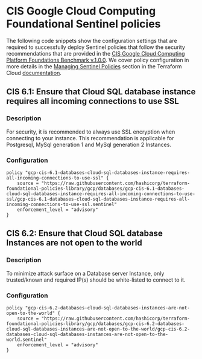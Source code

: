 #  CIS Google Cloud Computing Foundational Sentinel policies

The following code snippets show the configuration settings that are required to successfully deploy Sentinel policies that follow the security recommendations that are provided in the [CIS Google Cloud Computing Platform Foundations Benchmark v.1.0.0](https://www.cisecurity.org/benchmark/google_cloud_computing_platform/). We cover policy configuration in more details in the [Managing Sentinel Policies](https://www.terraform.io/docs/cloud/sentinel/manage-policies.html) section in the Terraform Cloud [documentation](https://www.terraform.io/docs/cloud/index.html).

## CIS 6.1: Ensure that Cloud SQL database instance requires all incoming connections to use SSL

### Description
For security, it is recommended to always use SSL encryption when connecting to your instance. This recommendation is applicable for Postgresql, MySql generation 1 and MySql generation 2 Instances.

### Configuration

```hcl
policy "gcp-cis-6.1-databases-cloud-sql-databases-instance-requires-all-incoming-connections-to-use-ssl" {
    source = "https://raw.githubusercontent.com/hashicorp/terraform-foundational-policies-library/gcp/databases/gcp-cis-6.1-databases-cloud-sql-databases-instance-requires-all-incoming-connections-to-use-ssl/gcp-cis-6.1-databases-cloud-sql-databases-instance-requires-all-incoming-connections-to-use-ssl.sentinel"
    enforcement_level = "advisory"
}
```

## CIS 6.2: Ensure that Cloud SQL database Instances are not open to the world


### Description
To minimize attack surface on a Database server Instance, only trusted/known and required IP(s) should be white-listed to connect to it.

### Configuration

```hcl
policy "gcp-cis-6.2-databases-cloud-sql-databases-instances-are-not-open-to-the-world" {
    source = "https://raw.githubusercontent.com/hashicorp/terraform-foundational-policies-library/gcp/databases/gcp-cis-6.2-databases-cloud-sql-databases-instances-are-not-open-to-the-world/gcp-cis-6.2-databases-cloud-sql-databases-instances-are-not-open-to-the-world.sentinel"
    enforcement_level = "advisory"
}
```